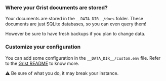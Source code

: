 ### Where your Grist documents are stored?

Your documents are stored in the `__DATA_DIR__/docs` folder. These documents are just SQLite databases, so you can even query them!

However be sure to have fresh backups if you plan to change data.

### Customize your configuration

You can add some configuration in the `__DATA_DIR__/custom.env` file. Refer to the [Grist README](https://github.com/gristlabs/grist-core/#environment-variables) to know more.

:warning: Be sure of what you do, it may break your instance.
